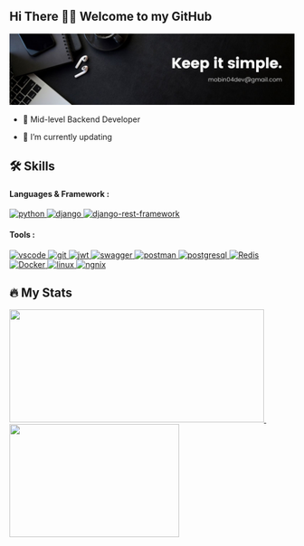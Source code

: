 <h2>Hi There 🙋‍♂️ Welcome to my GitHub</h2>

<img src="Black Minimal Motivation Quote LinkedIn Banner.jpg" alt="background">


- 🌱 Mid-level Backend Developer

- 💪 I’m currently updating

  
<h2>🛠 Skills</h2>

#### Languages & Framework :

<a href="#" target="_blank" rel="noreferrer">
    <img src="https://raw.githubusercontent.com/ixrzr/skills-icons/1be67fef5dc6af67c07ec696ce6b134d5fa25a01/icons/python.svg" width="42" height="40" alt="python">
</a>
<a href="#" target="_blank" rel="noreferrer">
    <img src="https://raw.githubusercontent.com/ixrzr/skills-icons/1be67fef5dc6af67c07ec696ce6b134d5fa25a01/icons/django.svg" width="42" height="40" alt="django">
</a>
<a href="#" target="_blank" rel="noreferrer">
    <img src="https://private-user-images.githubusercontent.com/191499017/398458284-f3e0d53c-602c-40a6-ba68-ab46bde05c4f.svg?jwt=eyJhbGciOiJIUzI1NiIsInR5cCI6IkpXVCJ9.eyJpc3MiOiJnaXRodWIuY29tIiwiYXVkIjoicmF3LmdpdGh1YnVzZXJjb250ZW50LmNvbSIsImtleSI6ImtleTUiLCJleHAiOjE3MzUxNDE3NzksIm5iZiI6MTczNTE0MTQ3OSwicGF0aCI6Ii8xOTE0OTkwMTcvMzk4NDU4Mjg0LWYzZTBkNTNjLTYwMmMtNDBhNi1iYTY4LWFiNDZiZGUwNWM0Zi5zdmc_WC1BbXotQWxnb3JpdGhtPUFXUzQtSE1BQy1TSEEyNTYmWC1BbXotQ3JlZGVudGlhbD1BS0lBVkNPRFlMU0E1M1BRSzRaQSUyRjIwMjQxMjI1JTJGdXMtZWFzdC0xJTJGczMlMkZhd3M0X3JlcXVlc3QmWC1BbXotRGF0ZT0yMDI0MTIyNVQxNTQ0MzlaJlgtQW16LUV4cGlyZXM9MzAwJlgtQW16LVNpZ25hdHVyZT03NjNlMDNkYTJlYzBiNWY0NTdiOTljZWFmODIxNGM3Y2VhNzgwYzlhYzgyNmZlYWNiOTExYjFlYmU1YzdmMjg0JlgtQW16LVNpZ25lZEhlYWRlcnM9aG9zdCJ9.eJ4L8URrUtL7pU3jpBQgb7hwfJeUCooiqgMPB6WmihE" width="42" height="40" alt="django-rest-framework">
</a>
<!-- <a href="#" target="_blank" rel="noreferrer">
    <img src="https://raw.githubusercontent.com/ixrzr/skills-icons/1be67fef5dc6af67c07ec696ce6b134d5fa25a01/icons/flask.svg" width="42" height="40" alt="flask">
</a> 
<a href="#" target="_blank" rel="noreferrer">
    <img src="https://private-user-images.githubusercontent.com/191499017/398458288-382613d2-0eee-4882-90e3-d1b62124ea8f.svg?jwt=eyJhbGciOiJIUzI1NiIsInR5cCI6IkpXVCJ9.eyJpc3MiOiJnaXRodWIuY29tIiwiYXVkIjoicmF3LmdpdGh1YnVzZXJjb250ZW50LmNvbSIsImtleSI6ImtleTUiLCJleHAiOjE3MzUxNDE3NzksIm5iZiI6MTczNTE0MTQ3OSwicGF0aCI6Ii8xOTE0OTkwMTcvMzk4NDU4Mjg4LTM4MjYxM2QyLTBlZWUtNDg4Mi05MGUzLWQxYjYyMTI0ZWE4Zi5zdmc_WC1BbXotQWxnb3JpdGhtPUFXUzQtSE1BQy1TSEEyNTYmWC1BbXotQ3JlZGVudGlhbD1BS0lBVkNPRFlMU0E1M1BRSzRaQSUyRjIwMjQxMjI1JTJGdXMtZWFzdC0xJTJGczMlMkZhd3M0X3JlcXVlc3QmWC1BbXotRGF0ZT0yMDI0MTIyNVQxNTQ0MzlaJlgtQW16LUV4cGlyZXM9MzAwJlgtQW16LVNpZ25hdHVyZT1hN2U0ZTRiMDkyODBiMTFkZGJjMWMyMmJmYTgzOThiYTVjOWEwMzRiN2RmYmExMDAyZjE0NTcwMGIxMzFkNmYyJlgtQW16LVNpZ25lZEhlYWRlcnM9aG9zdCJ9.Oamyozbi9dHRnT8a0uvD7hcPRl7TRptSQ2cqWGbqILI" width="42" height="40" alt="fastapi">
</a> -->

#### Tools :

<a href="#" target="_blank" rel="noreferrer">
    <img src="https://raw.githubusercontent.com/ixrzr/skills-icons/1be67fef5dc6af67c07ec696ce6b134d5fa25a01/icons/vscode.svg" width="42" height="40" alt="vscode">
</a>
<a href="#" target="_blank" rel="noreferrer">
    <img src="https://raw.githubusercontent.com/ixrzr/skills-icons/1be67fef5dc6af67c07ec696ce6b134d5fa25a01/icons/git.svg" width="42" height="40" alt="git">
</a>
<a href="#" target="_blank" rel="noreferrer">
    <img src="https://raw.githubusercontent.com/ixrzr/skills-icons/1be67fef5dc6af67c07ec696ce6b134d5fa25a01/icons/jwt.svg" width="42" height="40" alt="jwt">
</a>
<a href="#" target="_blank" rel="noreferrer">
    <img src="https://raw.githubusercontent.com/ixrzr/skills-icons/1be67fef5dc6af67c07ec696ce6b134d5fa25a01/icons/swagger.svg" width="42" height="40" alt="swagger">
</a>
<a href="#" target="_blank" rel="noreferrer">
    <img src="https://raw.githubusercontent.com/ixrzr/skills-icons/1be67fef5dc6af67c07ec696ce6b134d5fa25a01/icons/postman.svg" width="42" height="40" alt="postman">
</a>
<a href="#" target="_blank" rel="noreferrer">
    <img src="https://raw.githubusercontent.com/ixrzr/skills-icons/1be67fef5dc6af67c07ec696ce6b134d5fa25a01/icons/postgresql.svg" width="42" height="40" alt="postgresql">
</a>
<!-- <a href="#" target="_blank" rel="noreferrer">
    <img src="https://raw.githubusercontent.com/ixrzr/skills-icons/1be67fef5dc6af67c07ec696ce6b134d5fa25a01/icons/mongodb.svg" width="42" height="40" alt="mongodb">
</a> -->
<a href="#" target="_blank" rel="noreferrer">
    <img src="https://raw.githubusercontent.com/ixrzr/skills-icons/1be67fef5dc6af67c07ec696ce6b134d5fa25a01/icons/redis.svg" width="42" height="40" alt="Redis">
</a>
<!-- <a href="#" target="_blank" rel="noreferrer">
    <img src="https://github.com/tandpfun/skill-icons/raw/main/icons/RabbitMQ-Dark.svg" width="42" height="40" alt="Rabbitmq">
</a> -->
<a href="#" target="_blank" rel="noreferrer">
    <img src="https://raw.githubusercontent.com/ixrzr/skills-icons/1be67fef5dc6af67c07ec696ce6b134d5fa25a01/icons/docker.svg" width="42" height="40" alt="Docker">
</a>
<a href="#" target="_blank" rel="noreferrer">
    <img src="https://raw.githubusercontent.com/ixrzr/skills-icons/1be67fef5dc6af67c07ec696ce6b134d5fa25a01/icons/linux.svg" width="42" height="40" alt="linux">
</a>
<a href="#" target="_blank" rel="noreferrer">
    <img src="https://raw.githubusercontent.com/ixrzr/skills-icons/1be67fef5dc6af67c07ec696ce6b134d5fa25a01/icons/nginx.svg" width="42" height="40" alt="ngnix">
</a>

<h2>🔥 My Stats</h2>

<a href="#" target="_blank" rel="noreferrer">
  <img src="https://github-readme-stats.vercel.app/api?username=Mobin-Abbasi&show_icons=true&theme=radical" width="450" height="200">
</a>
&nbsp;
<a href="#" target="_blank" rel="noreferrer">
  <img src="https://github-readme-stats.vercel.app/api/top-langs/?username=Mobin-Abbasi&layout=compact" width="300" height="200">
</a>
